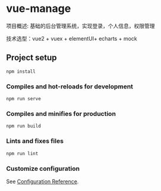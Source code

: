 # vue-manage
项目概述: 基础的后台管理系统，实现登录，个人信息，权限管理

技术选型：vue2 + vuex + elementUI+ echarts + mock
## Project setup
```
npm install
```

### Compiles and hot-reloads for development
```
npm run serve
```

### Compiles and minifies for production
```
npm run build
```

### Lints and fixes files
```
npm run lint
```

### Customize configuration
See [Configuration Reference](https://cli.vuejs.org/config/).
